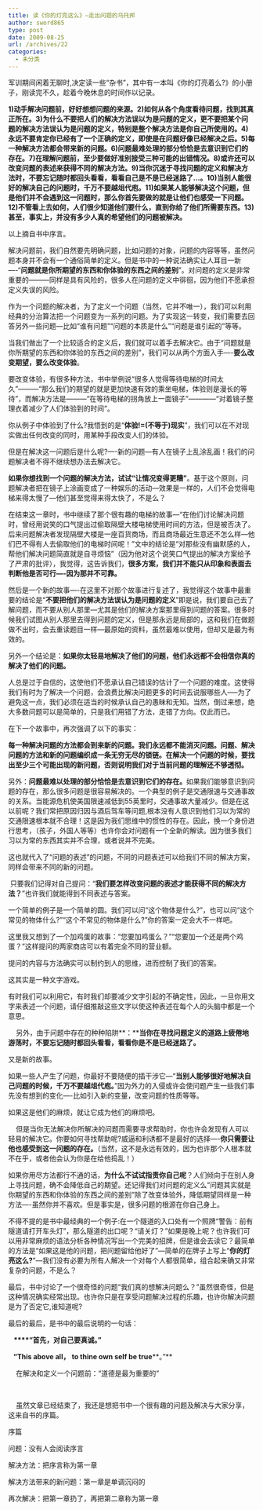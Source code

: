 ```yaml
---
title: 读《你的灯亮这么》—走出问题的乌托邦
author: sword865
type: post
date: 2009-08-25
url: /archives/22
categories:
  - 未分类
---
```

<p align="left">
  军训期间闲着无聊时,决定读一些&ldquo;杂书&rdquo;，其中有一本叫《你的灯亮着么?》的小册子，刚读完不久，趁着今晚休息的时间作以记录。
</p>

<p align="left">
  <strong>1)</strong><strong>动手解决问题前，好好想想问题的来源。2)如何从各个角度看待问题，找到其真正所在。3)为什么不要把人们的解决方法误以为是问题的定义，更不要把某个问题的解决方法误认为是问题的定义，特别是整个解决方法是你自己所使用的。4)永远不要肯定你已经有了一个正确的定义，即使是在问题好像已经解决之后。5)每一种解决方法都会带来新的问题。6)问题最难处理的部分恰恰是去意识到它们的存在。7)在理解问题前，至少要做好准别接受三种可能的出错情况。8)或许还可以改变问题的表述来获得不同的解决方法。9)当你沉迷于寻找问题的定义和解决方法时，不要忘记随时都回头看看，看看自己是不是已经迷路了&hellip;。10)当别人能很好的解决自己的问题时，千万不要越俎代庖。11)如果某人能够解决这个问题，但是他们并不会遇到这一问题时，那么你首先要做的就是让他们也感受一下问题。12)不管看上去如何，人们很少知道他们要什么，直到你给了他们所需要东西。13)甚至，事实上，并没有多少人真的希望他们的问题被解决。</strong>
</p>

<p align="left">
  以上摘自书中序言。
</p>

<p align="left">
  解决问题前，我们自然要先明确问题，比如问题的对象，问题的内容等等，虽然问题本身并不会有一个通俗简单的定义。但是书中的一种说法确实让人耳目一新&#8212;-&ldquo;<strong>问题就是你所期望的东西和你体验的东西之间的差别</strong>&rdquo;。对问题的定义是非常重要的―――同样是具有风险的，很多人在问题的定义中徘徊，因为他们不愿承担定义失误的风险。
</p>

<p align="left">
  作为一个问题的解决者，为了定义一个问题（当然，它并不唯一），我们可以利用经典的分治算法把一个问题变为一系列的问题。为了实现这一转变，我们需要去回答另外一些问题&#8212;比如&ldquo;谁有问题&rdquo;&ldquo;问题的本质是什么&rdquo;&ldquo;问题是谁引起的&rdquo;等等。
</p>

<p align="left">
  当我们做出了一个比较适合的定义后，我们就可以着手去解决它。由于&ldquo;问题就是你所期望的东西和你体验的东西之间的差别&rdquo;，我们可以从两个方面入手&#8212;-<strong>要么改变期望，要么改变体验</strong>。
</p>

<p align="left">
  要改变体验，有很多种方法，书中举例说&ldquo;很多人觉得等待电梯的时间太久&rdquo;―――&ldquo;那么我们的期望的就是更加快速有效的乘坐电梯，体验则是漫长的等待&rdquo;，而解决方法是―――&ldquo;在等待电梯的拐角放上一面镜子&rdquo;――――&ldquo;对着镜子整理衣着减少了人们体验到的时间&rdquo;。
</p>

<p align="left">
  你从例子中体验到了什么?我悟到的是&ldquo;<strong>体验!=(不等于)现实</strong>&rdquo;，我们可以在不对现实做出任何改变的同时，用某种手段改变人们的体验。
</p>

<p align="left">
  但是在解决这一问题后是什么呢?&#8212;-新的问题&#8212;有人在镜子上乱涂乱画！我们的问题解决者不得不继续想办法去解决它。
</p>

<p align="left">
  <strong>如果你想找到一个问题的解决方法，试试&ldquo;让情况变得更糟&rdquo;</strong>。基于这个原则，问题解决者把在镜子上涂画变成了一种娱乐的活动&#8212;效果是一样的，人们不会觉得电梯来得太慢了&#8212;他们甚至觉得来得太快了，不是么？
</p>

<p align="left">
  在结束这一章时，书中继续了那个很有趣的电梯的故事&#8212;&ldquo;在他们讨论解决问题时，曾经用说笑的口气提出过偷取隔壁大楼电梯使用时间的方法，但是被否决了。后来问题解决者发现隔壁大楼是一座百货商场，而且商场最近生意还不怎么样&#8212;他们巴不得有人去偷取他们的电梯时间呢！&rdquo;文中的结论是&ldquo;对那些没有幽默感的人，帮他们解决问题简直就是自寻烦恼&rdquo;（因为他对这个说笑口气提出的解决方案给予了严肃的批评），我觉得，这告诉我们，<strong>很多方案，我们并不能只从印象和表面去判断他是否可行&#8212;-因为那并不可靠。</strong>
</p>

<p align="left">
  然后是一个新的故事&#8212;-在这里不对那个故事进行复述了，我觉得这个故事中最重要的结论是&ldquo;<strong>不要把他们的解决方法误认为是问题的定义</strong>&rdquo;即是说，我们要自己去了解问题，而不要从别人那里&#8212;尤其是他们的解决方案那里得到问题的答案。很多时候我们试图从别人那里去得到问题的定义，但是那永远是局部的，这和我们在做题做不出时，会去重读题目一样&#8212;最原始的资料，虽然最难以使用，但却又是最为有效的。
</p>

<p align="left">
  另外一个结论是：<strong>如果你太轻易地解决了他们的问题，他们永远都不会相信你真的解决了他们的问题。</strong>
</p>

<p align="left">
  人总是过于自信的，这使他们不愿承认自己错误的估计了一个问题的难度。这使得我们有时为了解决一个问题，会浪费比解决问题更多的时间去说服哪些人&#8212;&#8211;为了避免这一点，我们必须在适当的时候承认自己的愚昧和无知。当然，倒过来想，绝大多数问题可以是简单的，只是我们用错了方法，走错了方向。仅此而已。
</p>

<p align="left">
  在下一个故事中，再次强调了以下的事实：
</p>

<p align="left">
  <strong>每一种解决问题的方法都会到来新的问题。我们永远都不能消灭问题。问题、解决问题的方法和新的问题编织成一条无穷无尽的锁链。在解决一个问题的时候，要找出至少三个可能出现的新问题，否则说明我们对于当前问题的理解还不够透彻。</strong>
</p>

<p align="left">
  另外：<strong>问题最难以处理的部分恰恰是去意识到它们的存在。</strong>如果我们能够意识到问题的存在，那么很多问题是很容易解决的。一个典型的例子是交通限速与交通事故的关系。当能源危机使美国限速减低到55英里时，交通事故大量减少。但是在这以前呢？我们常把原因归因与酒后驾车等问题,根本没有人意识到他们习以为常的交通限速根本就不合理！这是因为我们思维中的惯性的存在。因此，换一个身份进行思考，（孩子，外国人等等）也许你会对问题有一个全新的解读。因为很多我们习以为常的东西其实并不合理，或者说并不完美。
</p>

<p align="left">
  这也就代入了&ldquo;问题的表述&rdquo;的问题，不同的问题表述可以给我们不同的解决方案，同样会带来不同的新的问题。
</p>

<p align="left">
  &nbsp;只要我们记得对自己提问：&ldquo;<strong>我们要怎样改变问题的表述才能获得不同的解决方法？</strong>&rdquo;也许我们就能得到不同表述与答案。
</p>

<p align="left">
  一个简单的例子是一个简单的圆。我们可以问&ldquo;这个物体是什么?&rdquo;，也可以问&ldquo;这个常见的物体什么?&rdquo;&ldquo;这个不常见的物体是什么?&rdquo;你的答案一定会大不一样吧。
</p>

<p align="left">
  这里我又想到了一个加鸡蛋的故事：&ldquo;您要加鸡蛋么？&rdquo;&ldquo;您要加一个还是两个鸡蛋？&rdquo;这样提问的两家商店可以有着完全不同的营业额。
</p>

<p align="left">
  提问的内容与方法确实可以制约到人的思维，进而控制了我们的答案。
</p>

这其实是一种文字游戏。

有时我们可以利用它，有时我们却要减少文字引起的不确定性，因此，一旦你用文字来表述一个问题，请仔细推敲这些文字以使这种表述在每个人的头脑中都是一个意思。

&nbsp;&nbsp;&nbsp; 另外，由于问题中存在的种种陷阱**：****当你在寻找问题定义的道路上疲倦地游荡时，不要忘记随时都回头看看，看看你是不是已经迷路了。**

<p align="left">
  又是新的故事。
</p>

<p align="left">
  如果一些人产生了问题，你最好不要随便的插干涉它&#8212;&ldquo;<strong>当别人能够很好地解决自己问题的时候，千万不要越俎代庖。</strong>&rdquo;因为外力的入侵或许会使问题产生一些我们事先没有想到的变化&#8212;-比如引入新的变量，改变问题的性质等等。
</p>

<p align="left">
  如果这是他们的麻烦，就让它成为他们的麻烦吧。
</p>

<p align="left">
  &nbsp;&nbsp; &nbsp;但是当你无法解决你所解决的问题而需要寻求帮助时，你也许会发现有人可以轻易的解决它。你要如何寻找帮助呢?威逼和利诱都不是最好的选择&#8212;-<strong>你只需要让他也感受到这一问题的存在。</strong>（当然，这不是永远有效的，因为也许那个人根本就不在乎，或者他会认为你是在给他捣乱！）
</p>

<p align="left">
  如果你用尽方法都行不通的话，<strong>为什么不试试指责你自己呢</strong>？人们倾向于在别人身上寻找问题，确不会降低自己的期望。还记得我们对问题的定义么&ldquo;问题其实就是你期望的东西和你体验的东西之间的差别&rdquo;除了改变体验外，降低期望同样是一种方法&#8212;-虽然你并不喜欢。但是事实是，很多问题的根源在你自己身上。
</p>

<p align="left">
  不得不提的是书中最经典的一个例子:在一个隧道的入口处有一个照牌&ldquo;警告：前有隧道请打开车头灯&rdquo;，那么隧道的出口呢？&ldquo;请关灯？&rdquo;如果是晚上呢？也许我们可以用非常麻烦的语法分析各种情况写出一个完美的招牌，但是谁会去读它？最简单的方法是&ldquo;如果这是他的问题，把问题留给他好了&rdquo;&#8212;简单的在牌子上写上&ldquo;<strong>你的灯亮这么</strong><strong>?</strong>&rdquo;&#8212;我们没有必要为所有人解决一个对每个人都很简单，组合起来确又非常复杂的问题，不是么？
</p>

<p align="left">
  最后，书中讨论了一个很奇怪的问题&ldquo;我们真的想解决问题么？&rdquo;虽然很奇怪，但是这种情况确实经常出现。也许你只是在享受问题解决过程的乐趣，也许你解决问题是为了否定它,谁知道呢?
</p>

<p align="left">
  最后的最后，是书中的最后说明的一句话：
</p>

&nbsp; **&nbsp;****&ldquo;首先，对自己要真诚。&rdquo;**

**&nbsp;&nbsp;** **&ldquo;****This above all****，** **to thine own self be true****。&rdquo;**

&nbsp;&nbsp;&nbsp; 在解决和定义一个问题前：&ldquo;道德是最为重要的&rdquo;

<p align="left">
  &nbsp;
</p>

<p align="left">
  &nbsp;&nbsp;&nbsp; 虽然文章已经结束了，我还是想把书中一个很有趣的问题及解决与大家分享，这来自书的序篇。
</p>

<p align="left">
  序篇
</p>

<p align="left">
  问题：没有人会阅读序言
</p>

<p align="left">
  解决方法：把序言称为第一章
</p>

<p align="left">
  解决方法带来的新问题：第一章是单调沉闷的
</p>

<p align="left">
  再次解决：把第一章扔了，再把第二章称为第一章
</p>

